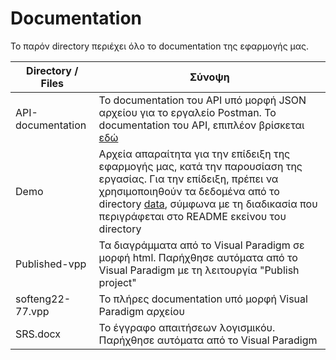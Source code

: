# Documentation

Το παρόν directory περιέχει όλο το documentation της εφαρμογής μας.

| Directory / Files | Σύνοψη |
| --- | --- |
| API-documentation | Το documentation του API υπό μορφή JSON αρχείου για το εργαλείο Postman. To documentation του API, επιπλέον βρίσκεται [εδώ](https://documenter.getpostman.com/view/23942102/2s935mtRK8) |
| Demo | Αρχεία απαραίτητα για την επίδειξη της εφαρμογής μας, κατά την παρουσίαση της εργασίας. Για την επίδειξη, πρέπει να χρησιμοποιηθούν τα δεδομένα από το directory [data](https://github.com/ntua/SoftEng22-77/tree/main/data), σύμφωνα με τη διαδικασία που περιγράφεται στο README εκείνου του directory |
| Published-vpp | Τα διαγράμματα από το Visual Paradigm σε μορφή html. Παρήχθησε αυτόματα από το Visual Paradigm με τη λειτουργία "Publish project" |
| softeng22-77.vpp | Το πλήρες documentation υπό μορφή Visual Paradigm αρχείου
| SRS.docx | Το έγγραφο απαιτήσεων λογισμικόυ. Παρήχθησε αυτόματα από το Visual Paradigm |
